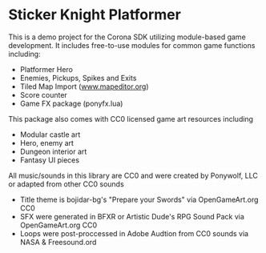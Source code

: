 # Sticker Knight Platformer

This is a demo project for the Corona SDK utilizing module-based game development. It includes free-to-use modules for common game functions including:

* Platformer Hero
* Enemies, Pickups, Spikes and Exits
* Tiled Map Import (www.mapeditor.org)
* Score counter
* Game FX package (ponyfx.lua)

This package also comes with CC0 licensed game art resources including

* Modular castle art
* Hero, enemy art
* Dungeon interior art
* Fantasy UI pieces

All music/sounds in this library are CC0 and were created by Ponywolf, LLC or adapted from other CC0 sounds

* Title theme is bojidar-bg's "Prepare your Swords" via OpenGameArt.org CC0
* SFX were generated in BFXR or Artistic Dude's RPG Sound Pack via OpenGameArt.org CC0
* Loops were post-proccessed in Adobe Audtion from CC0 sounds via NASA & Freesound.ord